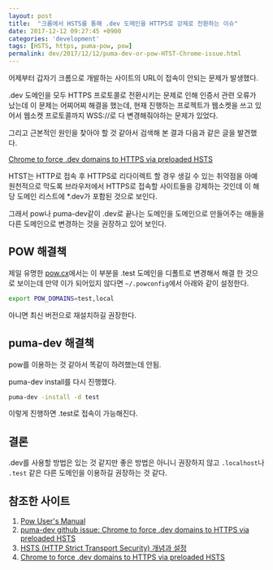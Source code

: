 ```yaml
---
layout: post
title:  "크롬에서 HSTS를 통해 .dev 도메인을 HTTPS로 강제로 전환하는 이슈"
date: 2017-12-12 09:27:45 +0900
categories: 'development'
tags: [HSTS, https, puma-pow, pow]
permalink: dev/2017/12/12/puma-dev-or-pow-HTST-Chrome-issue.html
---
```


어제부터 갑자기 크롬으로 개발하는 사이트의 URL이 접속이 안되는 문제가 발생했다.

.dev 도메인을 모두 HTTPS 프로토콜로 전환시키는 문제로 인해 인증서 관련 오류가 났는데 이 문제는 어찌어찌 해결을 했는데, 현재 진행하는 프로젝트가 웹소켓을 쓰고 있어서 웹소켓 프로토콜까지 WSS://로 다 변경해줘야하는 문제가 있었다.

그리고 근본적인 원인을 찾아야 할 것 같아서 검색해 본 결과 다음과 같은 글을 발견했다.

<a href="https://ma.ttias.be/chrome-force-dev-domains-https-via-preloaded-hsts/" target="_blank">Chrome to force .dev domains to HTTPS via preloaded HSTS</a>

HTST는 HTTP로 접속 후 HTTPS로 리다이렉트 할 경우 생길 수 있는 취약점을 아예 원천적으로 막도록 브라우저에서 HTTPS로 접속할 사이트들을 강제하는 것인데 이 해당 도메인 리스트에 *.dev가 포함된 것으로 보인다.

그래서 pow나 puma-dev같이 .dev로 끝나는 도메인을 도메인으로 만들어주는 애들을 다른 도메인으로 변경하는 것을 권장하고 있어 보인다.


## POW 해결책

제일 유명한 <a href="http://pow.cx">pow.cx</a>에서는 이 부분을 .test 도메인을 디폴트로 변경해서 해결 한 것으로 보이는데 만약 이가 되어있지 않다면 `~/.powconfig`에서 아래와 같이 설정한다.
```bash
export POW_DOMAINS=test,local
```

아니면 최신 버전으로 재설치하길 권장한다.


## puma-dev 해결책

pow를 이용하는 것 같아서 똑같이 하려했는데 안됨.

puma-dev install를 다시 진행했다.

```bash
puma-dev -install -d test
```

이렇게 진행하면 .test로 접속이 가능해진다.


## 결론

.dev를 사용할 방법은 있는 것 같지만 좋은 방법은 아니니 권장하지 않고 `.localhost`나 `.test` 같은 다른 도메인을 이용하길 권장하는 것 같다.



## 참조한 사이트

1. <a href="http://pow.cx/manual.html" target="_blank">Pow User's Manual</a>
2. <a href="https://github.com/puma/puma-dev/issues/127">puma-dev github issue: Chrome to force .dev domains to HTTPS via preloaded HSTS</a>
3. <a href="https://rsec.kr/?cat=40" target="_blank">HSTS (HTTP Strict Transport Security) 개념과 설정</a>
4. <a href="https://ma.ttias.be/chrome-force-dev-domains-https-via-preloaded-hsts/" target="_blank">Chrome to force .dev domains to HTTPS via preloaded HSTS</a>
